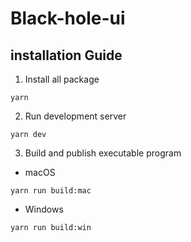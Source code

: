 # Black-hole-ui

## installation Guide

1. Install all package
```
yarn
```

2. Run development server
```
yarn dev
```

3. Build and publish executable program

- macOS
```
yarn run build:mac
```

- Windows
```
yarn run build:win
```
